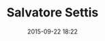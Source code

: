 ---
title: Salvatore Settis
layout: post
date: 2015-09-22 18:22
numero: 10
image: 10_settis.png
thumb: 10_settis.svg
wiki: https://it.wikipedia.org/wiki/Salvatore_Settis
source: https://commons.wikimedia.org/wiki/File:Salvatore_Settis_2013.JPG
source-name: Wikimedia Commons
autore: luca corsato
social-autore: https://twitter.com/lucacorsato
social-idea: https://twitter.com/lucacorsato
idea: luca corsato
tags:
- uomo
- persona storica
---